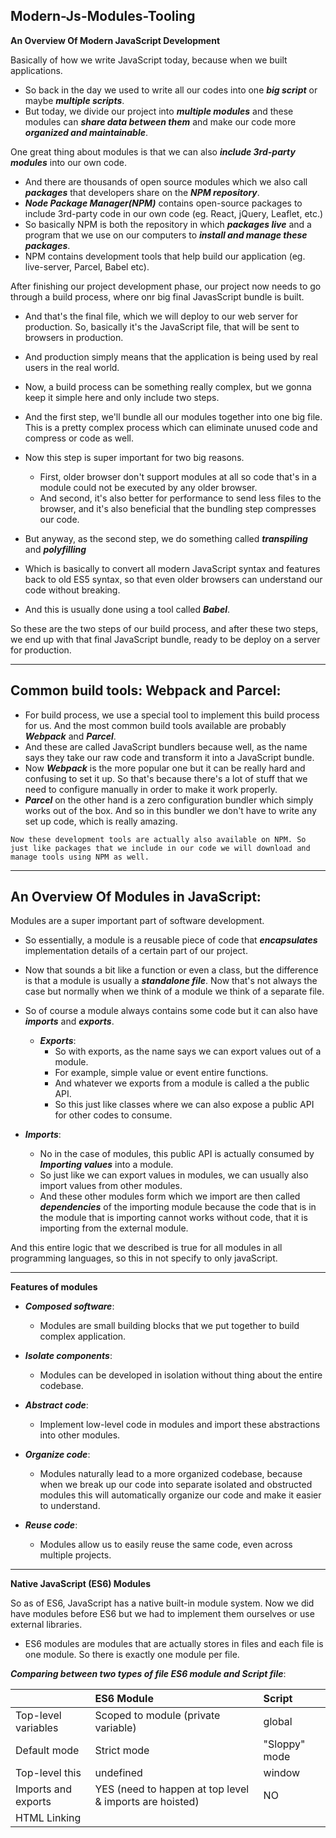 ## Modern-Js-Modules-Tooling

**An Overview Of Modern JavaScript Development**

Basically of how we write JavaScript today, because when we built applications.

- So back in the day we used to write all our codes into one **_big script_** or maybe **_multiple scripts_**.
- But today, we divide our project into **_multiple modules_** and these modules can **_share data between them_** and make our code more **_organized and maintainable_**.

One great thing about modules is that we can also **_include 3rd-party modules_** into our own code.

- And there are thousands of open source modules which we also call **_packages_** that developers share on the **_NPM repository_**.
- **_Node Package Manager(NPM)_** contains open-source packages to include 3rd-party code in our own code (eg. React, jQuery, Leaflet, etc.)
- So basically NPM is both the repository in which **_packages live_** and a program that we use on our computers to **_install and manage these packages_**.
- NPM contains development tools that help build our application (eg. live-server, Parcel, Babel etc).

After finishing our project development phase, our project now needs to go through a build process, where onr big final JavasScript bundle is built.

- And that's the final file, which we will deploy to our web server for production. So, basically it's the JavaScript file, that will be sent to browsers in production.

- And production simply means that the application is being used by real users in the real world.
- Now, a build process can be something really complex, but we gonna keep it simple here and only include two steps.

- And the first step, we'll bundle all our modules together into one big file. This is a pretty complex process which can eliminate unused code and compress or code as well.
- Now this step is super important for two big reasons.
  - First, older browser don't support modules at all so code that's in a module could not be executed by any older browser.
  - And second, it's also better for performance to send less files to the browser, and it's also beneficial that the bundling step compresses our code.
- But anyway, as the second step, we do something called **_transpiling_** and **_polyfilling_**
- Which is basically to convert all modern JavaScript syntax and features back to old ES5 syntax, so that even older browsers can understand our code without breaking.
- And this is usually done using a tool called **_Babel_**.

So these are the two steps of our build process, and after these two steps, we end up with that final JavaScript bundle, ready to be deploy on a server for production.

---

## Common build tools: Webpack and Parcel:

- For build process, we use a special tool to implement this build process for us. And the most common build tools available are probably **_Webpack_** and **_Parcel_**.
- And these are called JavaScript bundlers because well, as the name says they take our raw code and transform it into a JavaScript bundle.
- Now **_Webpack_** is the more popular one but it can be really hard and confusing to set it up. So that's because there's a lot of stuff that we need to configure manually in order to make it work properly.
- **_Parcel_** on the other hand is a zero configuration bundler which simply works out of the box. And so in this bundler we don't have to write any set up code, which is really amazing.

`Now these development tools are actually also available on NPM. So just like packages that we include in our code we will download and manage tools using NPM as well.`

---

## An Overview Of Modules in JavaScript:

Modules are a super important part of software development.

- So essentially, a module is a reusable piece of code that **_encapsulates_** implementation details of a certain part of our project.
- Now that sounds a bit like a function or even a class, but the difference is that a module is usually a **_standalone file_**. Now that's not always the case but normally when we think of a module we think of a separate file.
- So of course a module always contains some code but it can also have **_imports_** and **_exports_**.

  - **_Exports_**:
    - So with exports, as the name says we can export values out of a module.
    - For example, simple value or event entire functions.
    - And whatever we exports from a module is called a the public API.
    - So this just like classes where we can also expose a public API for other codes to consume.

- **_Imports_**:
  - No in the case of modules, this public API is actually consumed by **_Importing values_** into a module.
  - So just like we can export values in modules, we can usually also import values from other modules.
  - And these other modules form which we import are then called **_dependencies_** of the importing module because the code that is in the module that is importing cannot works without code, that it is importing from the external module.

And this entire logic that we described is true for all modules in all programming languages, so this in not specify to only javaScript.

---

**Features of modules**

- **_Composed software_**:

  - Modules are small building blocks that we put together to build complex application.

- **_Isolate components_**:

  - Modules can be developed in isolation without thing about the entire codebase.

- **_Abstract code_**:

  - Implement low-level code in modules and import these abstractions into other modules.

- **_Organize code_**:

  - Modules naturally lead to a more organized codebase, because when we break up our code into separate isolated and obstructed modules this will automatically organize our code and make it easier to understand.

- **_Reuse code_**:

  - Modules allow us to easily reuse the same code, even across multiple projects.

---

**Native JavaScript (ES6) Modules**

So as of ES6, JavaScript has a native built-in module system. Now we did have modules before ES6 but we had to implement them ourselves or use external libraries.

- ES6 modules are modules that are actually stores in files and each file is one module. So there is exactly one module per file.

**_Comparing between two types of file ES6 module and Script file_**:

|                     | ES6 Module                                             | Script        |
| :------------------ | :----------------------------------------------------- | :------------ |
| Top-level variables | Scoped to module (private variable)                     | global        |
| Default mode        | Strict mode                                            | "Sloppy" mode |
| Top-level this      | undefined                                              | window        |
| Imports and exports | YES (need to happen at top level & imports are hoisted) | NO            |
| HTML Linking        | <script type="module">                                 | <script>      |
| File downloading    | Asynchronous                                           | Synchronous   |

**Importing Modules before Execution**:

The first step is to parse that code, parsing basically means just read the code without executing it. And this is the moment in which imports are hoisted.

And in fact, the whole process od **_importing modules_** happens **_before_** the code in the main module is actually **_executed_**:

- Modules are imported synchronously
- Possible thanks to top-level ("static") imports, which make **_imports known before execution_**.
- THis make **_bundling_** and **_dead code elimination_** possible.

So after the parsing process, it has figured out which modules it needs to import, then these modules are actually downloaded from the server.

- And remember downloading actually happens in an **_asynchronous way_**. It is only the importing operation itself that happens synchronously.
- Then after a module arrives it's also parsed and the modules exports are linked to the imports in the main module. And this connection is actually a **_life connection_**.
- So exported value are **_NOT_** copied to imports. Instead, the import is basically just a **_reference_** to the export at value like a **_pointer_**.

- So when the value changes in the exporting module then the same value also changes in the importing module.
- Next up, to code in the imported modules is executed. AN with this the process of importing modules is finally finished.

---

**Exporting And Importing In ES6 Modules**:

In ES6 there are two types of exports:

- **_Name Exports_**

  - Name exports is actually the simplest way of exporting something form a module.
  - All we have to do is to **_put export in front of anything_**, that we might **_want to export_**.
  - We can also **_exports multiple things at the same time_**, using Named Exports.
  - This is a little bit like exporting an object from the module.
  - We can change the variable name using **_as_** keyword.

  - **_Name Import_**:

  - We can then import that variable, we just have to write it with the **_exact same name_**.
  - And we actually have to put them inside the **_curly braces_**.
  - We can change the variable name using **_as_** keyword.

- **_Import all the name exports_**:

  - We can also **_import all the exports_** of a modules at the **_same time_**.
  - It's convention is little bit like a **_Class name_**, so that's kind of the convention when we import everything into an **_object_**.
  - So basically this will **_create an object_** containing everything that is **_exported_** from the module that we will specify.
  - And so this will then basically **_create a namespace_**, for **_all of the values_**, exported from that module.

- **_Default Exports_**:

  - We use Default Exports when we only want to export one thing per module, and so that's the reason why they are called default.
  - No name is involved at all.

- **_Import Default Exports_**:

  - And so then when we import it we can basically give it any name that we want.

```
Imports are not copies of the export. They are instead like a live connection that means is that they point to the sample place in memory.
```

---

**The Module Pattern**:

The main goal of the module pattern is to encapsulate functionality, to have private data, and to expose a public API.

- And the best way of achieving all that simply using a function because a functions give us private data by default and allow us to return values which become our public API.

```js
const shoppingCart2 = (function () {
  const cart = [];
  const shippingCost = 10;

  const totalPrice = 237;
  const totalQuantity = 23;

  const addToCart = function (product, quantity) {
    cart.push({ product, quantity });

    console.log(
      `${quantity} ${product} added to cart (shipping cost is ${shippingCost})`
    );
  };

  const orderStock = function (product, quantity) {
    console.log(`${quantity} ${product} ordered from supplier`);
  };

  // Making Public API
  return {
    addToCart,
    cart,
    totalPrice,
    totalQuantity,
  };
})();

shoppingCart2.addToCart("apple", 4);
shoppingCart2.addToCart("pizza", 2);
console.log(shoppingCart2);

// console.log(shoppingCart2.shippingCost);  // undefined
```

---

**CommonJS Modules**

Beside **_native ES Modules_**, and the **_ module pattern_** there are also other module systems that have been used by JavaScript in the past.

- But again, they were not native JavaScript so they relied on some external implementations.
- And two examples are: **_ADM modules(Asynchronous Module Definition)_** and **_CommonJs modules_**.

  `CommonJS modules`: `const package = require('module-name');`

- Now, CommonJs modules are important for us, because they have been used in Node.js, for almost all of its existence.
- So only very recently **_ES modules_** have actually been implemented in **_Node.js_**. `import package from 'module-name';`

- And remember Node.js is a way of running JavaScript on a web server outside of a browser.

```
- All the these modules that we can use in our own code still use the CommonJS module system.
- And the reason for that, is that npm was originally only intended for node.
- Which as they said, uses commonJs.
- Only later npm became the standard repository for the whole JavaScript world.
- And so now we are basically stuck with CommonJs.
```

- Just like ES6 modules, in CommonJS one file, is one module.
- Now in the long run, ES6 Modules, will hopefully and probably replace all of these different module systems.

---

**Basic Command Line (Terminal)**:

| Unix based system(linux/Mac) | Window                                                              | Description                                           |
| :--------------------------- | :------------------------------------------------------------------ | ----------------------------------------------------- |
| ls                           | dir (Directory)                                                     | Show the contents of the current folder               |
| cd                           | cd                                                                  | Change Directory: we can go up and down the file tree |
| mkdir directoryName          | mkdir directoryName and md directoryName1 directoryName2 (multiple) | Make new directory                                    |
| touch fileName               | edit fileName                                                       | Create new file                                       |
| rm fileName                  | del fileName                                                        | remove / delete file                                  |
| mv fileName location         | -                                                                   | Move file                                             |
| rmdir directoryName          | -                                                                   | remove directory (only works for empty directory)     |
| rm -R directoryName          | -                                                                   | remove directory any directory                        |

---

**Introduction To NPM**:

NPM stands for Node Package Manager and it's both a software on our computer and a package repository.

Q. Why do we actually need a way of managing packages or dependencies in our project ?

Well, back in the day before we had NPM, we used to **_include external libraries into our HTML_**. So basically using the **_script tag_**. And this would then expose a global variable that we could use.

- **_include external libraries into our HTML_**:

  - This is just **_not manageable_**.
  - First it doesn't make much sense having the HTML **_loading all of JavaScript_**, that is just **_really messy_**.

  - Also **_many times_** we would actually **_download_** a library file to our computer directly, for example, jQuery JavaScript file.
  - But Then whenever a **_new version_** would come out, we would have to manually **_go to the site_**, download the **_new version_** change the file in our **_file system manually_**.

  - And a third reason is that before NPM, there simply wasn't a **_single repository_** that contained all the packages that we might need.
  - And so this made it even worse and more **_difficult_** to manually download libraries and manage them on our computers.

- Now in each project in which we want to use NPM, we need to start by initializing it. And so for that, we write `npm init`.
- And this will then ask us a couple of question in order to create a **_package.json_** file.
- Now **_package.json_** file is basically what stores the **_entire configuration_** of our project.

```
- A devDependency is basically like a tool that we need to build our application.
- Dependency that we actually include in our code.
```

```js
// * lodash-es-----------------------------------------
import cloneDeep from "./node_modules/lodash-es/cloneDeep.js";

const state = {
  cart: [
    { product: "bread", quantity: 5 },
    { product: "pizza", quantity: 5 },
  ],
  user: { loggedIn: true },
};

const stateClone = Object.assign({}, state);
// console.log(stateClone);

// state.user.loggedIn = false;
console.log(stateClone); // false

const stateDeepClone = cloneDeep(state);
state.user.loggedIn = false;

console.log(stateDeepClone); // true
```

---

## Bundling With Parcel And Npm Script: https://parceljs.org/

The Parcel is a **_module bundler_** and it's super fast and easy to use and ever more importantly, it works out of the box **_without any configuration_**.

- Now you might've heard of Webpack as well which us probably the most popular bundler and especially in react world.

- Parcel is basically just another build tool which is also on NPM and so we will use NPM to install it. ` npm install parcel-bundler --save-dev`

- Parcel is basically just **_command line interface_** so we can use it from **_terminal_** also.

- Now, in order to still be able to use Parcel in the console without installing globally, we have two options. So we can use something called **_NPX_** or we can use **_NPM scripts_**.

  - **_NPX_**:

    - is basically an application built into a NPM.

    ```bash
    npx parcel index.html
    ```

  - **_NPM Script_**:

    - NPM scripts are basically another way of running a locally installed packages in the command line.
    - They also allow us to basically automate repetitive tasks. And so therefore we then don't have to write NPX Parcel and all of that, every time that we want to use it.

    ```json
    "scripts": {
    "start": "parcel index.html", // Development
    "build":"parcel build index.html" // Production
    },
    ```

`In HTML`:

```Html

  <!-- Connecting modules in html file -->
  <!-- <script type="module" defer src="script.js"></script> -->

  <!-- Parcel uses normal without (type= 'module') -->
  <script defer src="script.js"></script>

```

- Parcel create the **_dist_** folder which stands for **_distribution_**, because it is essentially gonna be this folder that we will **_send for production_**.
- So basically it's the code in dist folder that we will send to our final users.

```js
// import cloneDeep from './node_modules/lodash-es/cloneDeep.js';
// import cloneDeep from 'lodash-es';

// Parcel is even smart enough to then automatically install this package here
// Parcel can indeed work with all the CommonJS modules as well.
// So this way we can then simply use all the modules that are available on NPM
// And which still use this older module format
import cloneDeep from "lodash";

// This code that only Parcel understands so it will not make it into our final bundle
// because the browser is not going to understand any of it
// Hot module reloading: When ever we change one of the modules it will then of course, trigger a rebuild, like this
// But that new modified bundle will then automatically like magic,
// get injected into the browser without triggering a whole page reload.
if (module.hot) {
  module.hot.accept();
}

// Whenever we change something here this will then not reload this part of the page
// The state is maintained whenever we reload the page.
```

---

## Configure Babel And Polyfilling: https://babeljs.io/

Now that we activated bundling it's time to **_configure Babel to transpile_** or super modern code **_back to ES5 code_**.

- And this is still important right now even many years after the new ES6 standard has been introduced.
- And the reason for that is simply that there are still many people out there who are stuck on like a window XP or Window 7 computer and to can not upgrade their old internet explorers.
- `But we want our applications to work for everyone. And so we need to keep everyone in mind.`

Now the good news is that **_Parcel_** actually `automatically uses Babel to transpile or code`.

- And we can **_configure Babel_** a lot if we want to for example **_defining exactly what browser_** should be **_supported_**. But as always, that's a ton of work. And we do not want that.
- And instead Parcel makes some very good **_default decisions for us_**. And so we will simply mainly just **_go with these defaults_**.

---

So basically babel works with **_plugins_** and **_presets_** that can both be configured.

**_Plugins_**:

- Now a plugin is basically a specific Javascript features that we want to transpile so to convert.
- For example let's say er only wanted to convert arrow functions back to ES5 but leave everything else in ES6 for example, const and var declarations.

Now usually that doesn't make a lot of sense because we will want to **_transpile everything at the same time_**.

- And so usually instead of using single plugins for each of these features Babel actually uses **_presets_**.

**_Presets_**:

- A presets is basically a **_bunch of plugins bundled together_**.
- And its by **_default parcel_** is going to use the **_preset-env_** preset.
- And this preset will **_automatically select_** which JavaScript features should be compiled based on **_browser support_**.

And again that will all happen automatically and out of the box babel will convert all features,

- So only browser that are barely used anymore with the market share of less than 0.25% are not going to be supported by the transpiling with preset-env.

Babel can actually only **_transpile ES6 Syntax_**, so data things like `arrow functions, classes, const ,or the spread operator`.

- So these are basically things that have an **_equivalent_** way of writing them in ES5.
- For example the **_arrow function_** it is simply a **_different syntax_** and so babel can simple write **_function instead of that_**.
- And the same goes with **_const_**, so it's very easy to simply covert that to **_var_**.
- But same is **_not true_** for **_real new features_** that were added to the language like **_find and promise_**.

So these new additions to the language so **_these new features_**, they can **_simply not be transpiled_**. It's simply **_not possible_**. Only syntax is easy to convert, so easy to compile.

- **_For these added features_** again, such ad promises or all the array methods like finds and really a bunch of other stuff **_we can polyfill them_**.

---

Now babel used to do polyfilling **_out of the box some time ago_** but recently they started to simply recommending **_another library_**. `npm i core-js`.

- And so we now have to manually import data as well.
  `import 'core-js/stable';`

- **_core-js/stable_** creates **_all stable properties_** and do we are actually not even using these.
- And so if we wanted we could **_cherry pick_** basically just the features that we actually **_want to polyfill_**.
- Now that of course is a lot of work but it will also greatly reduce the bundle size.
- So instead of basically importing everything there is:

```js
// import 'core-js/stable';
import "core-js/stable/array/find";
import "core-js/stable/promise";
```

So that's going to be a lot of work which we usually don't do but it is possible again if you are really worried about your bundle size.

**_Polyfilling async functions_**:

Finally, just to finish there is still **_one feature that is not polyfilled_** by `import 'core-js/stable';` **_polyfilling async functions_**.

- And so we have always need to install just one more package which is called
  `npm install regenerator-runtime`
- So we need import:
  `import 'regenerator-runtime/runtime';`

```js
class Person {
  #greeting = "Hey";
  constructor(name) {
    this.name = name;
    console.log(`${this.#greeting} ${this.name}`);
  }
}

const jonas = new Person("jonas");

console.log("Jonas" ?? null);
console.log(cart.find((el) => el.quantity >= 2));
Promise.resolve("Test").then((x) => console.log(x));

// * Polyfilling and parcel-bundler automatically polyfills -------------------
// - these added features
import "core-js/stable";

// - cherry pick -------------------
// import 'core-js/stable/array/find';
// import 'core-js/stable/promise';

// - Polyfilling async functions
import "regenerator-runtime/runtime";
```

---

## Modern, Clean And Declarative JavaScript Programming:

One of the most important things when your code is that you should write readable code, which basically means:

**_Readable code_**:

- Write code so that **_others_** can understand it.
- Write code so that you can understand it in 1 year.
- Avoid too 'clever' and overcomplicated solutions
- Use descriptive variable names: **_what they contain_**
- Use descriptive functions names: **_What they do_**

Next, there are some more **_general rules_** that you should follow in order to write modern and clean code,which are:

- Use **_DRY (Don't Repeat YourSelf)_** principle (refactor your code).
- Don't pollute global namespace, encapsulate instead,
- Don't use var
- Use string type checks (=== and !==)

Now about **_writing functions_**, which is one of the most important things that we do as javaScript developers:

- Generally, functions should do **_only one thing_**
- Don't use more than 3 functions parameters
- Use default parameters whenever possible
- Generally, return same data type as received
- Use arrow functions when they make code more readable

And now after functions, our next topic is **_Object Oriented Programming_**.

- Use ES6 classes
- Encapsulate data and **_don't mutate_** it from outside the class
- Implement method chaining
- In regular objects, when you're writing methods than please **_don't use the arrow_** functions there because of by doing that you will not get access to the **_this keyword_** of that object.

Next up, let's talk about **_avoiding nested code_**:

- Use early **_return_** (guard clauses)
- Use ternary (conditional) or logical operators instead of **_if_**
- Use multiple **_if_** instead of **_if/else-if_**
- Avoid **_for_** loop, use array methods instead
- Avoid callback-based asynchronous APIs

So the next topic which is **_Asynchronous code_**:

- Consume promises with async/await for best readability
- Whenever possible, run promise in **_parallel (Promise.all)_**
- Handle errors and promise rejections

---

So these are the main best practices for writing modern and clean JavaScript. But now let's turn our attention to a completely different way of writing code.

There are two fundamentally different ways of writing code in programming, which we also call paradigms

## Imperative And Declarative code:

1. **Imperative code**:

- Whenever we write imperative code, we basically need to explain the computer how to do **_a certain things_**
- So basically we need to explain every single step that the computer needs to follow in order to achieve a certain result.
- **_Example_**: step-by-step recipe of a cake

```js
const arr = [2, 4, 6, 8];
const doubled = [];
for (let i = 0; i < arr.length; i++) {
  doubled[i] - arr[i] * 2;
}
```

2. **Declarative code**

- Where the programmer tells the computer only **_what to do_**
- We simply describe the way the computer should achieve the result
- The **_HOW_** (step-by-step instructions) get abstracted away
- **_Example_**: Description of a cake
- So simply describing the task and the results that should be achieved is the declarative way of the doing it.

```js
const arr = [2, 4, 6, 8];
const doubled = arr.map((n) => n * 2);
```

So the difference between imperative and declarative is not just some theoretical difference. So the declarative paradigm is actually a really big an popular programming paradigm which has even given rise to sub paradigm called **_functional programming_**.

---

## Use Declarative And Functional Code:

- Functional programming is basically **_declarative_** programming paradigm
- Based on the idea of writing software by combining many **_pure functions_**, avoiding **_side effects_** and mutable data

And actually functional programming and to writing declarative code has now basically become the modern way of writing code in the JavaScript world.

**_Side Effect_**:

- A side effect is basically simply a modification (mutation) of any data outside of the function (mutating external variables, logging to console, writing to DOM, etc)
- So for example, mutating any variable data is external to the function is causing a side effect.

**_Pure function_**:

- A pure function is a function without side effects. Does not mutate and also dose not depend on external variables. `Given the same inputs always returns the same output`

---

**Some Functional Programming Techniques**:

- Try to avoid data mutations
- Use built-in methods that don't produce side effects
- Do data transformations with methods such as .map(), .filter() and .reduce()
- Try to avoid side effects in functions: this is of course not always possible.
  `The forEach() actually also doesn't work in functional programming, because forEach creates side effects. So it does something outside of its function.`

So these are mainly just suggestions, but which will still create more readable and overall better and cleaner code.

The functional programming is only a part of using and writing declarative code. So in order to write code that is more declarative:

**_Declarative Syntax_**:

- Use array and object destructuring
- Use the spreed operator (...)
- Use thr ternary (conditional) operator
- Use template literals

---

`Always Fix Bad, Old, Imperative Code, To Declarative Code For Modern, Clean JavaScript Programming`.

---

## Static files

**_imports for static file: Parcel 1_**

- Just normal imports and path to the file.

```js
import icons from "../img/icons.svg";
// console.log(icons);

```

**_imports for static file: Parcel 2_**

- for any static assets that are not programming files So for like images or videos or sound life we need to write **_url: then path to the file_**

```js
import icons from "url:../img/icons.svg";
// console.log(icons);

```
  
